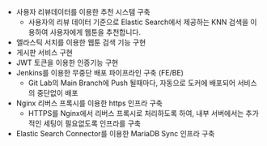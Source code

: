   - 사용자 리뷰데이터를 이용한 추천 시스템 구축
      - 사용자의 리뷰 데이터 기준으로 Elastic Search에서 제공하는 KNN 검색을 이용하여 사용자에게 웹툰을 추천합니다.
  - 엘라스틱 서치를 이용한 웹툰 검색 기능 구현
  - 게시판 서비스 구현
  - JWT 토큰을 이용한 인증기능 구현
  - Jenkins를 이용한 무중단 배포 파이프라인 구축 (FE/BE)
    - Git Lab의 Main Branch에 Push 될때마다, 자동으로 도커에 배포되어 서비스의 중단없이 배포
  - Nginx 리버스 프록시를 이용한 https 인프라 구축
    - HTTPS를 Nginx에서 리버스 프록시로 처리하도록 하여, 내부 서버에서는 추가적인 세팅이 필요없도록 인프라를 구축
  - Elastic Search Connector를 이용한 MariaDB Sync 인프라 구축